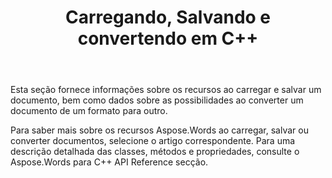 ﻿---
title: Carregando, Salvando e convertendo em C++
second_title: Aspose.Words para C++
articleTitle: Carregamento, poupança e conversão
linktitle: Carregamento, poupança e conversão
description: "Como converter um documento de um formato para outro, como o Word para PDF ou HTML para Markdown, bem como como carregar e salvar um documento usando C++."
type: docs
weight: 10
url: /pt/cpp/loading-saving-and-converting/
---

Esta seção fornece informações sobre os recursos ao carregar e salvar um documento, bem como dados sobre as possibilidades ao converter um documento de um formato para outro.

Para saber mais sobre os recursos Aspose.Words ao carregar, salvar ou converter documentos, selecione o artigo correspondente. Para uma descrição detalhada das classes, métodos e propriedades, consulte o Aspose.Words para C++ API Reference secção.
